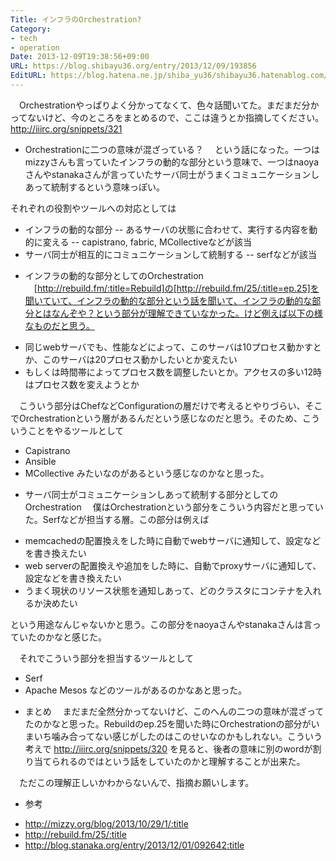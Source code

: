 ```yaml
---
Title: インフラのOrchestration?
Category:
- tech
- operation
Date: 2013-12-09T19:38:56+09:00
URL: https://blog.shibayu36.org/entry/2013/12/09/193856
EditURL: https://blog.hatena.ne.jp/shiba_yu36/shibayu36.hatenablog.com/atom/entry/12921228815714236505
---
```


　Orchestrationやっぱりよく分かってなくて、色々話聞いてた。まだまだ分かってないけど、今のところをまとめるので、ここは違うとか指摘してください。
http://iiirc.org/snippets/321

* Orchestrationに二つの意味が混ざっている？
　という話になった。一つはmizzyさんも言っていたインフラの動的な部分という意味で、一つはnaoyaさんやstanakaさんが言っていたサーバ同士がうまくコミュニケーションしあって統制するという意味っぽい。

それぞれの役割やツールへの対応としては
- インフラの動的な部分
-- あるサーバの状態に合わせて、実行する内容を動的に変える
-- capistrano, fabric, MCollectiveなどが該当
- サーバ同士が相互的にコミュニケーションして統制する
-- serfなどが該当


* インフラの動的な部分としてのOrchestration
　[http://rebuild.fm/:title=Rebuild]の[http://rebuild.fm/25/:title=ep.25]を聞いていて、インフラの動的な部分という話を聞いて、インフラの動的な部分とはなんぞや？という部分が理解できていなかった。けど例えば以下の様なものだと思う。

- 同じwebサーバでも、性能などによって、このサーバは10プロセス動かすとか、このサーバは20プロセス動かしたいとか変えたい
- もしくは時間帯によってプロセス数を調整したいとか。アクセスの多い12時はプロセス数を変えようとか

　こういう部分はChefなどConfigurationの層だけで考えるとやりづらい、そこでOrchestrationという層があるんだという感じなのだと思う。そのため、こういうことをやるツールとして
- Capistrano
- Ansible
- MCollective
みたいなのがあるという感じなのかなと思った。

* サーバ同士がコミュニケーションしあって統制する部分としてのOrchestration
　僕はOrchestrationという部分をこういう内容だと思っていた。Serfなどが担当する層。この部分は例えば

- memcachedの配置換えをした時に自動でwebサーバに通知して、設定などを書き換えたい
- web serverの配置換えや追加をした時に、自動でproxyサーバに通知して、設定などを書き換えたい
- うまく現状のリソース状態を通知しあって、どのクラスタにコンテナを入れるか決めたい

という用途なんじゃないかと思う。この部分をnaoyaさんやstanakaさんは言っていたのかなと感じた。

　それでこういう部分を担当するツールとして
- Serf
- Apache Mesos
などのツールがあるのかなあと思った。


* まとめ
　まだまだ全然分かってないけど、このへんの二つの意味が混ざってたのかなと思った。Rebuildのep.25を聞いた時にOrchestrationの部分がいまいち噛み合ってない感じがしたのはこのせいなのかもしれない。こういう考えで http://iiirc.org/snippets/320 を見ると、後者の意味に別のwordが割り当てられるのではという話をしていたのかと理解することが出来た。

　ただこの理解正しいかわからないんで、指摘お願いします。


* 参考
- http://mizzy.org/blog/2013/10/29/1/:title
- http://rebuild.fm/25/:title
- http://blog.stanaka.org/entry/2013/12/01/092642:title
